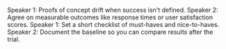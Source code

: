 Speaker 1: Proofs of concept drift when success isn't defined.
Speaker 2: Agree on measurable outcomes like response times or user satisfaction scores.
Speaker 1: Set a short checklist of must-haves and nice-to-haves.
Speaker 2: Document the baseline so you can compare results after the trial.
